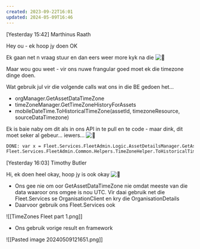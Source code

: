 ```yaml
---
created: 2023-09-22T16:01
updated: 2024-05-09T16:46
---
```


[Yesterday 15:42] Marthinus Raath

Hey ou - ek hoop jy doen OK

Ek gaan net n vraag stuur en dan eers weer more kyk na die ![🙂](https://statics.teams.cdn.office.net/evergreen-assets/personal-expressions/v2/assets/emoticons/smile/default/20_f.png "Smile")

Maar wou gou weet - vir ons nuwe frangular goed moet ek die timezone dinge doen.

Wat gebruik jul vir die volgende calls wat ons in die BE gedoen het...

- orgManager.GetAssetDataTimeZone
- timeZoneManager.GetTimeZoneHistoryForAssets
- mobileDateTime.ToHistoricalTimeZone(assetId, timezoneResource, sourceDataTimezone)

Ek is baie naby om dit als in ons API in te pull en te code - maar dink, dit moet seker al gebeur... iewers... ![🙂](https://statics.teams.cdn.office.net/evergreen-assets/personal-expressions/v2/assets/emoticons/smile/default/20_f.png "Smile") 

```txt
DONE: var x = Fleet.Services.FleetAdmin.Logic.AssetDetailsManager.GetAssetHistoricalSiteTimeZoneList ...
Fleet.Services.FleetAdmin.Common.Helpers.TimeZoneHelper.ToHistoricalTimeZone ... x <<<<<<< write this in our own API
```

[Yesterday 16:03] Timothy Butler

Hi, ek doen heel okay, hoop jy is ook okay ![🙂](https://statics.teams.cdn.office.net/evergreen-assets/personal-expressions/v2/assets/emoticons/smile/default/20_f.png "Smile")

- Ons gee nie om oor GetAssetDataTimeZone nie omdat meeste van die data waaroor ons omgee is nou UTC. Vir daai gebruik net die Fleet.Services se OrganisationClient en kry die OrganisationDetails
- Daarvoor gebruik ons Fleet.Services ook  
    

![[TimeZones Fleet part 1.png]]

- Ons gebruik vorige result en framework  

![[Pasted image 20240509121651.png]]

